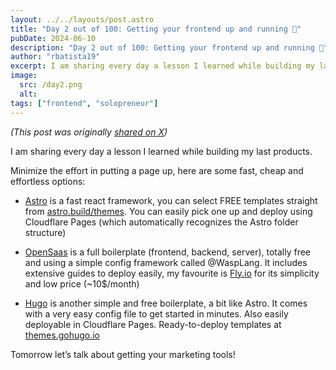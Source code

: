 ```yaml
---
layout: ../../layouts/post.astro
title: "Day 2 out of 100: Getting your frontend up and running 🚅"
pubDate: 2024-06-10
description: "Day 2 out of 100: Getting your frontend up and running 🚅"
author: "rbatista19"
excerpt: I am sharing every day a lesson I learned while building my last products. Today it will be about frontend choice.
image:
  src: /day2.png
  alt:
tags: ["frontend", "solopreneur"]
---
```


_(This post was originally [shared on X](https://x.com/rbatista19/status/1800269708383461496))_

I am sharing every day a lesson I learned while building my last products.

Minimize the effort in putting a page up, here are some fast, cheap and effortless options:

- [Astro](https://astro.build/) is a fast react framework, you can select FREE templates straight from [astro.build/themes](https://astro.build/themes/). You can easily pick one up and deploy using Cloudflare Pages (which automatically recognizes the Astro folder structure)

- [OpenSaas](https://opensaas.sh/) is a full boilerplate (frontend, backend, server), totally free and using a simple config framework called @WaspLang. It includes extensive guides to deploy easily, my favourite is [Fly.io](https://fly.io/) for its simplicity and low price (~10$/month)

- [Hugo](https://gohugo.io/) is another simple and free boilerplate, a bit like Astro. It comes with a very easy config file to get started in minutes. Also easily deployable in Cloudflare Pages. Ready-to-deploy templates at [themes.gohugo.io](https://themes.gohugo.io/)

Tomorrow let’s talk about getting your marketing tools!